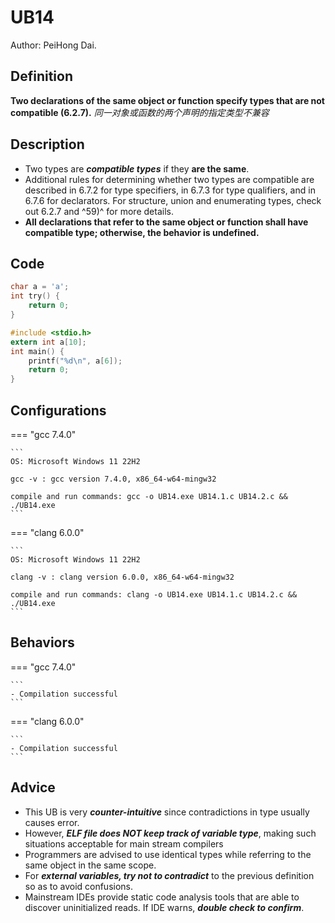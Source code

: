 # UB14

Author: PeiHong Dai.

## Definition

**Two declarations of the same object or function specify types that are not compatible (6.2.7).**
*同一对象或函数的两个声明的指定类型不兼容*

## Description

- Two types are ***compatible types*** if they **are the same**. 
- Additional rules for determining whether two types are compatible are described in 6.7.2 for type specifiers, in 6.7.3 for type qualifiers, and in 6.7.6 for declarators. For structure, union and enumerating types, check out 6.2.7 and ^59)^ for more details.
- **All declarations that refer to the same object or function shall have compatible type; otherwise, the behavior is undefined.**

## Code

```c title="UB14.1.c"
char a = 'a';
int try() {
    return 0;
}
```

```c title="UB14.2.c"
#include <stdio.h>
extern int a[10];
int main() {
    printf("%d\n", a[6]);
    return 0;
}
```

## Configurations

=== "gcc 7.4.0"

    ```
    OS: Microsoft Windows 11 22H2

    gcc -v : gcc version 7.4.0, x86_64-w64-mingw32

    compile and run commands: gcc -o UB14.exe UB14.1.c UB14.2.c && ./UB14.exe
    ```

=== "clang 6.0.0"

    ```
    OS: Microsoft Windows 11 22H2

    clang -v : clang version 6.0.0, x86_64-w64-mingw32

    compile and run commands: clang -o UB14.exe UB14.1.c UB14.2.c && ./UB14.exe
    ```

## Behaviors

=== "gcc 7.4.0"

    ```
    - Compilation successful
    ```

=== "clang 6.0.0"

    ```
    - Compilation successful
    ```

## Advice

- This UB is very ***counter-intuitive*** since contradictions in type usually causes error.
- However, ***ELF file does NOT keep track of variable type***, making such situations acceptable for main stream compilers
- Programmers are advised to use identical types while referring to the same object in the same scope.
- For ***external variables, try not to contradict*** to the previous definition so as to avoid confusions.
- Mainstream IDEs provide static code analysis tools that are able to discover uninitialized reads. If IDE warns, ***double check to confirm***.